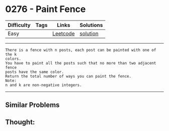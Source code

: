 # 0276 - Paint Fence

Difficulty  | Tags | Links | Solutions
----------- | ---- | ----- | -----
Easy |  | [Leetcode](https://leetcode.com/problems/paint-fence) | [solution](https://leetcode.com/problems/paint-fence/solution/)


-----------

```
There is a fence with n posts, each post can be painted with one of the k
colors.
You have to paint all the posts such that no more than two adjacent fence
posts have the same color.
Return the total number of ways you can paint the fence.
Note:
n and k are non-negative integers.
```

-----------


## Similar Problems




## Thought:
